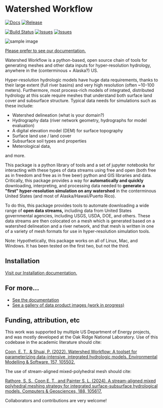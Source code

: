 # Watershed Workflow
[![Docs](https://img.shields.io/badge/docs-link-blue?style=for-the-badge)](https://environmental-modeling-workflows.github.io/watershed-workflow/build/html/index.html)
[![Release](https://img.shields.io/github/v/release/environmental-modeling-workflows/watershed-workflow?display_name=release&style=for-the-badge)](https://github.com/environmental-modeling-workflows/watershed-workflow/releases/tag/watershed-workflow-1.1.0)

[![Build Status](https://img.shields.io/github/actions/workflow/status/environmental-modeling-workflows/watershed-workflow/main.yml?label=tests&style=for-the-badge)](https://github.com/environmental-modeling-workflows/watershed-workflow/actions)
[![Issues](https://img.shields.io/github/issues/environmental-modeling-workflows/watershed-workflow?style=for-the-badge)](https://github.com/environmental-modeling-workflows/watershed-workflow/issues)
[![Issues](https://img.shields.io/github/issues-pr/environmental-modeling-workflows/watershed-workflow?style=for-the-badge)](https://github.com/environmental-modeling-workflows/watershed-workflow/pulls)

![sample image](https://environmental-modeling-workflows.github.io/watershed-workflow/build/html/_images/watershed_workflow.png "Example output of the Coweeta Hydrologic Lab watersheds across scales.")

[Please prefer to see our documentation.](https://environmental-modeling-workflows.github.io/watershed-workflow/build/html/index.html)

Watershed Workflow is a python-based, open source chain of tools for generating meshes and other data inputs for hyper-resolution hydrology, anywhere in the (conterminous + Alaska?) US.  

Hyper-resolution hydrologic models have huge data requirements, thanks to their large extent (full river basins) and very high resolution (often ~10-100 meters).  Furthermore, most process-rich models of integrated, distributed hydrology at this scale require meshes that understand both surface land cover and subsurface structure.  Typical data needs for simulations such as these include:

* Watershed delineation (what is your domain?)
* Hydrography data (river network geometry, hydrographs for model evaluation)
* A digital elevation model (DEM) for surface topography
* Surface land use / land cover
* Subsurface soil types and properties
* Meterological data,

and more.

This package is a python library of tools and a set of jupyter notebooks for interacting with these types of data streams using free and open (both free as in freedom and free as in free beer) python and GIS libraries and data.  Critically, this package provides a way for **automatically and quickly** downloading, interpreting, and processing data needed to **generate a "first" hyper-resolution simulation on any watershed** in the conterminous United States (and most of Alaska/Hawaii/Puerto Rico).

To do this, this package provides tools to automate downloading a wide range of **open data streams,** including data from United States governmental agencies, including USGS, USDA, DOE, and others.  These data streams are then colocated on a mesh which is generated based on a watershed delineation and a river network, and that mesh is written in one of a variety of mesh formats for use in hyper-resolution simulation tools.

Note: Hypothetically, this package works on all of Linux, Mac, and Windows.  It has been tested on the first two, but not the third.

## Installation

[Visit our Installation documentation.](https://environmental-modeling-workflows.github.io/watershed-workflow/stable/install.html)

## For more...

* [See the documentation](https://environmental-modeling-workflows.github.io/watershed-workflow)
* [See a gallery of data product images (work in progress)](https://environmental-modeling-workflows.github.io/watershed-workflow/build/html/gallery.html)

## Funding, attribution, etc

This work was supported by multiple US Department of Energy projects, and was mostly developed at the Oak Ridge National Laboratory.  Use of this codebase in the academic literature should cite:

[Coon, E. T., & Shuai, P. (2022). Watershed Workflow: A toolset for parameterizing data-intensive, integrated hydrologic models. Environmental Modelling & Software, 157, 105502.](https://doi.org/10.1016/j.envsoft.2022.105502)

The use of stream-aligned mixed-polyhedral mesh should cite:

[Rathore, S. S., Coon E. T., and Painter S. L. (2024). A stream-aligned mixed polyhedral meshing strategy for integrated surface-subsurface hydrological models. Computers & Geosciences, 188, 105617.](https://doi.org/10.1016/j.cageo.2024.105617)

Collaborators and contributions are very welcome!
